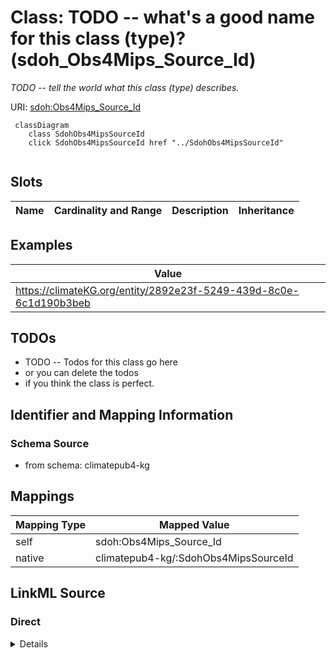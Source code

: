 

# Class: TODO -- what's a good name for this class (type)? (sdoh_Obs4Mips_Source_Id)


_TODO -- tell the world what this class (type) describes._





URI: [sdoh:Obs4Mips_Source_Id](http://schema.org/Obs4Mips_Source_Id)






```mermaid
 classDiagram
    class SdohObs4MipsSourceId
    click SdohObs4MipsSourceId href "../SdohObs4MipsSourceId"
      
```




<!-- no inheritance hierarchy -->


## Slots

| Name | Cardinality and Range | Description | Inheritance |
| ---  | --- | --- | --- |










## Examples

| Value |
| --- |
| https://climateKG.org/entity/2892e23f-5249-439d-8c0e-6c1d190b3beb |

## TODOs

* TODO -- Todos for this class go here
* or you can delete the todos
* if you think the class is perfect.

## Identifier and Mapping Information







### Schema Source


* from schema: climatepub4-kg




## Mappings

| Mapping Type | Mapped Value |
| ---  | ---  |
| self | sdoh:Obs4Mips_Source_Id |
| native | climatepub4-kg/:SdohObs4MipsSourceId |







## LinkML Source

<!-- TODO: investigate https://stackoverflow.com/questions/37606292/how-to-create-tabbed-code-blocks-in-mkdocs-or-sphinx -->

### Direct

<details>
```yaml
name: sdoh_Obs4Mips_Source_Id
description: TODO -- tell the world what this class (type) describes.
title: TODO -- what's a good name for this class (type)?
todos:
- TODO -- Todos for this class go here
- or you can delete the todos
- if you think the class is perfect.
notes:
- Class with 106 occurences.
examples:
- value: https://climateKG.org/entity/2892e23f-5249-439d-8c0e-6c1d190b3beb
from_schema: climatepub4-kg
class_uri: sdoh:Obs4Mips_Source_Id

```
</details>

### Induced

<details>
```yaml
name: sdoh_Obs4Mips_Source_Id
description: TODO -- tell the world what this class (type) describes.
title: TODO -- what's a good name for this class (type)?
todos:
- TODO -- Todos for this class go here
- or you can delete the todos
- if you think the class is perfect.
notes:
- Class with 106 occurences.
examples:
- value: https://climateKG.org/entity/2892e23f-5249-439d-8c0e-6c1d190b3beb
from_schema: climatepub4-kg
class_uri: sdoh:Obs4Mips_Source_Id

```
</details>